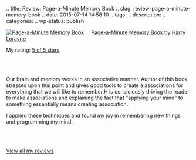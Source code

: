 .. title: Review: Page-a-Minute Memory Book
.. slug: review-page-a-minute-memory-book
.. date: 2015-07-14 14:58:10
.. tags: 
.. description: 
.. categories: 
.. wp-status: publish

<html><body><a href="http://www.goodreads.com/book/show/9394"
style="float:left;padding-right:20px;"><img src="http://d.gr-assets.com/books/1388247549m/9394.jpg"
border="0" alt="Page-a-Minute Memory Book"></a>

<a href="http://www.goodreads.com/book/show/9394">Page-a-Minute Memory Book</a> by <a
href="http://www.goodreads.com/author/show/6143">Harry Lorayne</a><br>

My rating: <a href="http://www.goodreads.com/review/show/1301019129">5 of 5 stars</a>

<br><br>

Our brain and memory works in an associative manner. Author of this book stresses upon this point
and gives good tools to create a associations for everything that we will like to remember.H is
consiciously driving the reader to make associations and explaining the fact that "applying your
mind" to something essentially means creating association.



I applied these techniques and found my joy in remembering new things and programming my mind. 





<br><br>

<a href="http://www.goodreads.com/review/show/1301019129">View all my reviews</a></body></html>